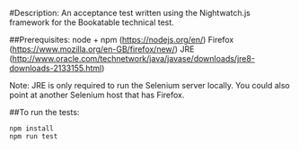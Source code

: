 #Description:
An acceptance test written using the Nightwatch.js framework for the Bookatable technical test.

##Prerequisites:
node + npm (https://nodejs.org/en/)
Firefox (https://www.mozilla.org/en-GB/firefox/new/)
JRE (http://www.oracle.com/technetwork/java/javase/downloads/jre8-downloads-2133155.html)

Note: JRE is only required to run the Selenium server locally. 
You could also point at another Selenium host that has Firefox.

##To run the tests:
```
npm install
npm run test
```

